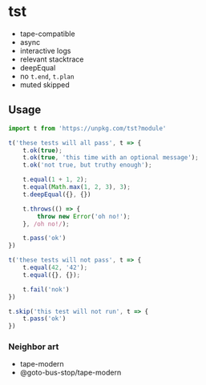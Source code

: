 # tst

* tape-compatible
* async
* interactive logs
* relevant stacktrace
* deepEqual <!-- almost, same -->
* no `t.end`, `t.plan`
* muted skipped

## Usage

```js
import t from 'https://unpkg.com/tst?module'

t('these tests will all pass', t => {
	t.ok(true);
	t.ok(true, 'this time with an optional message');
	t.ok('not true, but truthy enough');

	t.equal(1 + 1, 2);
	t.equal(Math.max(1, 2, 3), 3);
	t.deepEqual({}, {})

	t.throws(() => {
		throw new Error('oh no!');
	}, /oh no!/);

	t.pass('ok')
})

t('these tests will not pass', t => {
	t.equal(42, '42');
	t.equal({}, {});

	t.fail('nok')
})

t.skip('this test will not run', t => {
	t.pass('ok')
})
```

### Neighbor art

* tape-modern
* @goto-bus-stop/tape-modern
